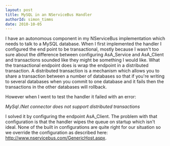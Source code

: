 ```yaml
---
layout: post
title: MySQL in an NServiceBus Handler
authorId: simon_timms
date: 2010-10-05
---
```


I have an autonomous component in my NServiceBus implementation which needs to talk to a MySQL database. When I first implemented the handler I configured the end point to be transactional, mostly because I wasn't too sure about the difference between configuring AsA_Service and AsA_Client and transactions sounded like they might be something I would like. What the transactional endpoint does is wrap the endpoint in a distributed transaction. A distributed transaction is a mechanism which allows you to share a transaction between a number of databases so that if you're writing to several databases when you commit to one database and it fails then the transactions in the other databases will rollback.

However when I went to test the handler it failed with an error:

<span style="font-style:italic;">MySql /Net connector does not support distributed transactions</span>

I solved it by configuring the endpoint AsA_Client. The problem with that configuration is that the handler wipes the queue on startup which isn't ideal. None of the built in configurations are quite right for our situation so we override the configuration as described here: http://www.nservicebus.com/GenericHost.aspx.



